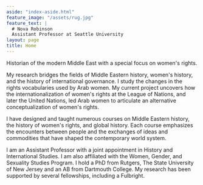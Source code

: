```yaml
---
aside: "index-aside.html"
feature_image: "/assets/rug.jpg"
feature_text: |
  # Nova Robinson
  Assistant Professor at Seattle University
layout: page
title: Home
---
```


Historian of the modern Middle East with a special focus on women's rights.

My research bridges the fields of Middle Eastern history, women's history, and the history of international governance. I study the changes in the rights vocabularies used by Arab women. My current project uncovers how the internationalization of women's rights at the League of Nations, and later the United Nations, led Arab women to articulate an alternative conceptualization of women's rights.

I have designed and taught numerous courses on Middle Eastern history, the history of women's rights, and global history. Each course emphasizes the encounters between people and the exchanges of ideas and commodities that have shaped the contemporary world system.

I am an Assistant Professor with a joint appointment in History and International Studies. I am also affiliated with the Women, Gender, and Sexuality Studies Program. I hold a PhD from Rutgers, The State University of New Jersey and an AB from Dartmouth College. My research has been supported by several fellowships, including a Fulbright.
